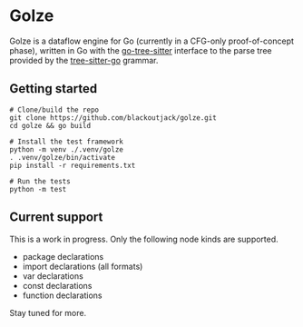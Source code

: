 # Golze

Golze is a dataflow engine for Go (currently in a CFG-only proof-of-concept
phase), written in Go with the
[go-tree-sitter](https://github.com/tree-sitter/go-tree-sitter)
interface to the parse tree provided by the
[tree-sitter-go](https://github.com/tree-sitter/tree-sitter-go)
grammar.

## Getting started

```
# Clone/build the repo
git clone https://github.com/blackoutjack/golze.git
cd golze && go build

# Install the test framework
python -m venv ./.venv/golze
. .venv/golze/bin/activate
pip install -r requirements.txt

# Run the tests
python -m test
```

## Current support

This is a work in progress. Only the following node kinds are supported.
- package declarations
- import declarations (all formats)
- var declarations
- const declarations
- function declarations

Stay tuned for more.
